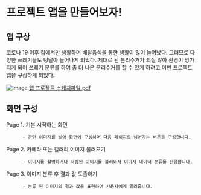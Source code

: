 # 프로젝트 앱을 만들어보자!

## 앱 구상
코로나 19 이후 집에서만 생활하며 배달음식을 통한 생활이 많이 늘어났다.
그러므로 다양한 쓰레기들도 덩달아 늘어나게 되었다.
제대로 된 분리수거가 되질 않아 환경이 망가지게 되어 쓰레기 분류를 하여 좀 더 나은 분리수거를 할 수 있게 하려고 이번 프로젝트 앱을 구상하게 되었다.

![image](https://github.com/leeseunghwan0409/AIFFEL_Online_Quest/assets/149548653/872d7292-42e6-4758-af55-d1b76bea2db5)
[앱 프로젝트 스케치파일.pdf](https://github.com/leeseunghwan0409/AIFFEL_Online_Quest/files/14304685/default.pdf)


## 화면 구성
Page 1. 기본 시작하는 화면

          - 관련 이미지를 넣어 화면에 구성하며 다음 페이지로 넘어가는 버튼을 구성합니다.   
          
Page 2. 카메라 또는 갤러리 이미지 불러오기

          - 이미지를 촬영하거나 저장된 이미지를 불러와서 이미지 데이터 분류를 진행합니다.   
          
Page 3. 이미지 분류 후 결과 값 도출하기

          - 분류 된 이미지의 결과 값을 표현하여 사용자에게 알려줍니다.
          
